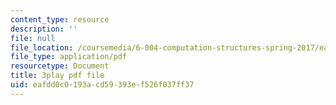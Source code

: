 ```yaml
---
content_type: resource
description: ''
file: null
file_location: /coursemedia/6-004-computation-structures-spring-2017/eafdd0c0193acd59393ef526f037ff37_0LqS5QtpSVE.pdf
file_type: application/pdf
resourcetype: Document
title: 3play pdf file
uid: eafdd0c0-193a-cd59-393e-f526f037ff37
---
```

